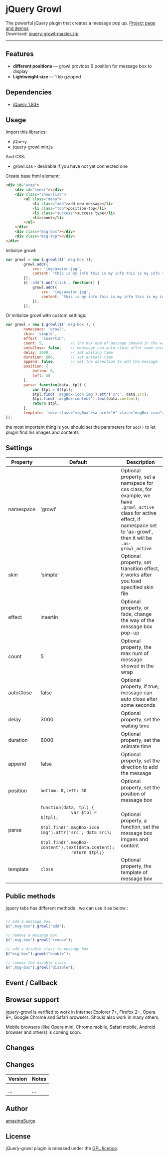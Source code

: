 # jQuery Growl

The powerful jQuery plugin that creates a message pop up. <a href="http://amazingsurge.github.io/jquery-growl/">Project page and demos</a><br />
Download: <a href="https://github.com/amazingSurge/jquery-growl/archive/master.zip">jquery-growl-master.zip</a>

***

## Features

* **different positions** — growl provides 9 position for message box to display
* **Lightweight size** — 1 kb gzipped

## Dependencies
* <a href="http://jquery.com/" target="_blank">jQuery 1.83+</a>


## Usage

Import this libraries:
* jQuery
* jquery-growl.min.js

And CSS:
* growl.css - desirable if you have not yet connected one


Create base html element:
```html
<div id="wrap">
    <div id="inner"></div>
    <div class="show-list">
        <ul class="menu">
            <li class="add">add new message</li>
            <li class="top">position-top</li>
            <li class="success">success type</li>
            <li>count</li>
        </ul>
    </div>
    <div class="msg-box"></div>
    <div class="msg-top"></div>
</div>
```

Initialize growl:
```javascript
var growl = new $.growl($('.msg-box'));
        growl.add({
            src: 'img/avator.jpg',
            content: 'this is my info this is my info this is my info this is my info'
        });
        $('.add').on('click', function() {
            growl.add({
                src: 'img/avator.jpg',
                content: 'this is my info this is my info this is my info this is my info'
            });
        });
```

Or initialize growl with custom settings:
```javascript
var growl = new $.growl($('.msg-box'), {
        namespace: 'growl',
        skin: 'simple',
        effect: 'insertIn',
        count: 5,            // the max num of message showed in the wrap
        autoClose: false,    // meassage can auto close after some seconds
        delay: 3000,         // set waiting time
        duration: 600,       // set animate time
        append: false,       // set the direction to add the message
        position: {
            bottom: 0,
            left: 50
        },
        parse: function(data, tpl) {
            var $tpl = $(tpl);
            $tpl.find('.msgBox-icon img').attr('src', data.src);
            $tpl.find('.msgBox-content').text(data.content);
            return $tpl;
        },
        template: '<div class="msgBox"><a href="#" class="msgBox-icon"><img src="" /></a><div class="msgBox-content"></div><span class="growl-close">close</span></div>'
});
```

the most important thing is you should set the parameters for <code>add()</code> to let plugin find his images and contents



## Settings

<table>
    <thead>
        <tr>
            <th>Property</th>
            <th>Default</th>
            <th>Description</th>
        </tr>
    </thead>
    <tbody>
        <tr>
            <td>namespace</td>
            <td>'growl'</td>
            <td>Optional property, set a namspace for css class, for example, we have <code>.growl_active</code> class for active effect, if namespace set to 'as-growl', then it will be <code>.as-growl_active</code></td>
        </tr>
        <tr>
            <td>skin</td>
            <td>'simple'</td>
            <td>Optional property, set transition effect, it works after you load specified skin file</td>
        </tr>
        <tr>
            <td>effect</td>
            <td>insertIn</td>
            <td>Optional property, or fade, change the way of the message box pop-up</td>
        </tr>
        <tr>
            <td>count</td>
            <td>5</td>
            <td>Optional property, the max num of message showed in the wrap</td>
        </tr>
        <tr>
            <td>autoClose</td>
            <td>false</td>
            <td>Optional property, if true, message can auto close after some seconds</td>
        </tr>
        <tr>
            <td>delay</td>
            <td>3000</td>
            <td>Optional property, set the waiting time</td>
        </tr>
        <tr>
            <td>duration</td>
            <td>6000</td>
            <td>Optional property, set the animate time</td>
        </tr>
        <tr>
            <td>append</td>
            <td>false</td>
            <td>Optional property, set the direction to add the message</td>
        </tr>
        <tr>
            <td>position</td>
            <td><code>bottom: 0,left: 50</code></td>
            <td>Optional property, set the position of message box</td>
        </tr>
        <tr>
            <td>parse</td>
            <td><code>function(data, tpl) {
            var $tpl = $(tpl);
            $tpl.find('.msgBox-icon img').attr('src', data.src);
            $tpl.find('.msgBox-content').text(data.content);
            return $tpl;}</code></td>
            <td>Optional property, a function, set the message box imgaes and content</td>
        </tr>
		<tr>
            <td>template</td>
            <td><code><div class="msgBox"><a href="#" class="msgBox-icon"><img src="" /></a><div class="msgBox-content"></div><span class="growl-close">close</span></div></code></td>
            <td>Optional property, the template of message box</td>
        </tr>    
    </tbody>
</table>

## Public methods

jquery tabs has different methods , we can use it as below :
```javascript

// add a message box
$(".msg-box").growl("add");

// remove a message box
$(".msg-box").growl("remove");

// add a disable class to message box
$("msg-box").growl("enable");

// remove the disable class
$(".msg-box").growl("disable");

```

## Event / Callback


## Browser support
jquery-growl is verified to work in Internet Explorer 7+, Firefox 2+, Opera 9+, Google Chrome and Safari browsers. Should also work in many others.

Mobile browsers (like Opera mini, Chrome mobile, Safari mobile, Android browser and others) is coming soon.

## Changes

## Changes

| Version | Notes                                                            |
|---------|------------------------------------------------------------------|
|   |                    |
|   |                    |
|     ... | ...                                                              |


## Author
[amazingSurge](http://amazingSurge.com)

## License
jQuery-growl plugin is released under the <a href="https://github.com/amazingSurge/jquery-growl/blob/master/LICENCE.GPL" target="_blank">GPL licence</a>.
